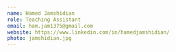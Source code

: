 ```yaml
---
name: Hamed Jamshidian
role: Teaching Assistant
email: ham.jam1375@gmail.com
website: https://www.linkedin.com/in/hamedjamshidian/
photo: jamshidian.jpg
---
```

